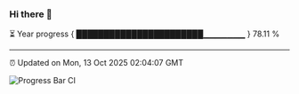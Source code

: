 ### Hi there 👋

⏳ Year progress { ███████████████████████▁▁▁▁▁▁▁ } 78.11 %

---

⏰ Updated on Mon, 13 Oct 2025 02:04:07 GMT

![Progress Bar CI](https://github.com/DhruviPatel157/GitHub-Actions-Demo/workflows/Progress%20Bar%20CI/badge.svg)

